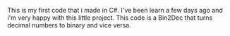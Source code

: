 This is my first code that i made in C#. I've been learn a few days ago and i'm very happy with this little project. This code is a Bin2Dec that turns decimal numbers to binary and vice versa.
